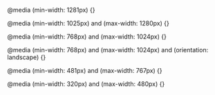 
@media (min-width: 1281px) {}

@media (min-width: 1025px) and (max-width: 1280px) {}

@media (min-width: 768px) and (max-width: 1024px) {}

@media (min-width: 768px) and (max-width: 1024px) and (orientation: landscape) {}

@media (min-width: 481px) and (max-width: 767px) {}

@media (min-width: 320px) and (max-width: 480px) {}